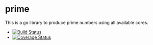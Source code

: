 # prime
This is a go library to produce prime numbers using all available cores.

* [![Build Status](https://travis-ci.org/kavehmz/prime.svg)](https://travis-ci.org/kavehmz/prime)
* [![Coverage Status](https://coveralls.io/repos/kavehmz/prime/badge.svg?branch=master&service=github)](https://coveralls.io/github/kavehmz/prime?branch=master)
